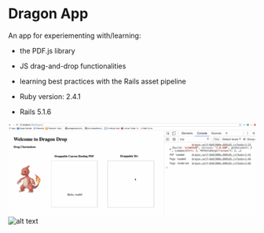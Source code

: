 # Dragon App

An app for experiementing with/learning:
- the PDF.js library
- JS drag-and-drop functionalities
- learning best practices with the Rails asset pipeline

- Ruby version: 2.4.1
- Rails 5.1.6

![alt text](https://github.com/gingin77/dragon_app/blob/master/dragon_drop_with_clicks.gif)
![alt text](https://github.com/gingin77/dragon_app/blob/master/draw_rectangles_on_pdf.gif)
